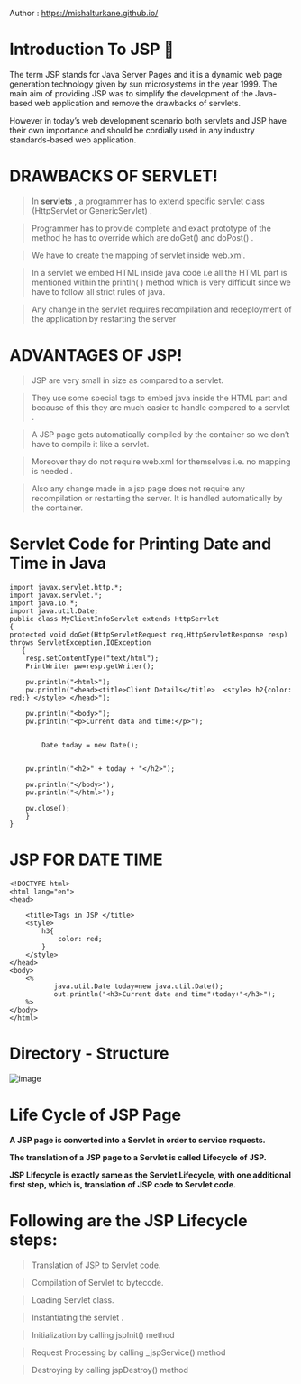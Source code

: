 Author : https://mishalturkane.github.io/
# Introduction To JSP 📝
The term JSP stands for Java Server Pages and it is a dynamic web page generation technology given by sun microsystems in the year 1999. 
The main aim of providing JSP was to simplify the development of the Java-based web application and remove the drawbacks of servlets. 

However in today’s web development scenario both servlets and JSP have their own importance and should be cordially used in any industry standards-based web application.

# DRAWBACKS OF SERVLET! 
>In **servlets** , a programmer has to extend specific servlet class (HttpServlet or GenericServlet) .


>Programmer has to provide complete and exact prototype of the method he has to override which are doGet() and doPost() .

>We have to create the mapping of servlet inside web.xml.

>In a servlet we embed HTML inside java code i.e all the HTML part is mentioned within the println( ) method which is very difficult since we have to follow all strict rules of java.

>Any change in the servlet requires recompilation and redeployment of the application by restarting the server


# ADVANTAGES  OF  JSP!
>JSP  are very small in size as compared to a servlet.

>They use some special tags to embed java inside the HTML part and because of this they are much easier to handle compared to a servlet . 

>A JSP page gets automatically compiled by the container so we don’t have to compile it like a servlet.

>Moreover they do not require web.xml for themselves i.e. no mapping is needed .

>Also any change made in a jsp page does not require any recompilation or restarting the server. It is handled automatically by the container.

# Servlet Code for Printing Date and Time in Java

```
import javax.servlet.http.*;
import javax.servlet.*;
import java.io.*;
import java.util.Date;
public class MyClientInfoServlet extends HttpServlet
{
protected void doGet(HttpServletRequest req,HttpServletResponse resp) throws ServletException,IOException
   {
 	resp.setContentType("text/html");
	PrintWriter pw=resp.getWriter();

	pw.println("<html>");
	pw.println("<head><title>Client Details</title>  <style> h2{color: red;} </style> </head>");

	pw.println("<body>");
	pw.println("<p>Current data and time:</p>");

	
        Date today = new Date();
        
        
	pw.println("<h2>" + today + "</h2>");

	pw.println("</body>");
	pw.println("</html>");

	pw.close();
    }
}
```
# JSP  FOR  DATE TIME
```
<!DOCTYPE html>
<html lang="en">
<head>
   
    <title>Tags in JSP </title>
    <style>
        h3{
            color: red;
        }
    </style>
</head>
<body>
    <%
           java.util.Date today=new java.util.Date();
           out.println("<h3>Current date and time"+today+"</h3>");
    %>
</body>
</html>
```
# Directory - Structure 
![image](https://github.com/mishalturkane/JSP/assets/95625543/dac81033-8771-438f-865d-32df5c53a15b)

# Life Cycle of JSP Page
**A JSP page is converted into a Servlet in order to service requests.**

**The translation of a JSP page to a Servlet is called Lifecycle of JSP.**

**JSP Lifecycle is exactly same as the Servlet Lifecycle, with one additional first step, which is, translation of JSP code to Servlet code.**

# Following are the JSP Lifecycle steps:

>Translation of JSP to Servlet code.

>Compilation of Servlet to bytecode.

>Loading Servlet class.

>Instantiating the servlet .

>Initialization by calling jspInit() method

>Request Processing by calling _jspService() method

>Destroying by calling jspDestroy() method


